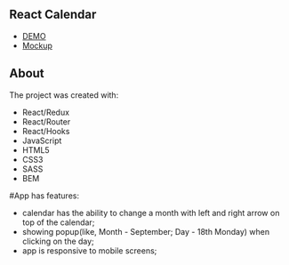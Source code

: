 ## React Calendar

 - [DEMO](https://leonbohdan.github.io/app-calendar-react)
 - [Mockup](https://onedrive.live.com/?authkey=%21ACwvgP63rsXcvcM&id=2B0C9C1145B3CBE0%2183946&cid=2B0C9C1145B3CBE0)

## About

The project was created with:

- React/Redux
- React/Router
- React/Hooks
- JavaScript
- HTML5
- CSS3
- SASS
- BEM

#App has features:

 - calendar has the ability to change a month with left and right arrow on top of the calendar;
 - showing popup(like, Month - September; Day - 18th Monday) when clicking on the day;
 - app is responsive to mobile screens;
